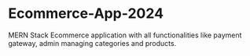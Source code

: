 # Ecommerce-App-2024
MERN Stack Ecommerce application with all functionalities like payment gateway, admin managing categories and products.
